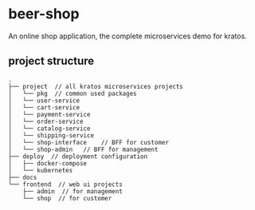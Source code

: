 # beer-shop
An online shop application, the complete microservices demo for kratos.

## project structure
```
.
├── project  // all kratos microservices projects
│   └── pkg  // common used packages
│   └── user-service
│   └── cart-service
│   └── payment-service
│   └── order-service
│   └── catalog-service
│   └── shipping-service
│   └── shop-interface    // BFF for customer
│   └── shop-admin   // BFF for management
├── deploy  // deployment configuration
│   ├── docker-compose
│   └── kubernetes
├── docs  
└── frontend  // web ui projects
    ├── admin  // for management
    └── shop  // for customer
```